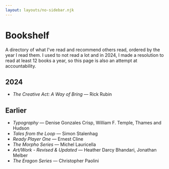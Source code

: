 ```yaml
---
layout: layouts/no-sidebar.njk
---
```


# Bookshelf

A directory of what I've read and recommend others read, ordered by the year I read them. I used to not read a lot and in 2024, I made a resolution to read at least 12 books a year, so this page is also an attempt at accountability.

## 2024

- *The Creative Act: A Way of Bring* &mdash; Rick Rubin

## Earlier

- *Typography* &mdash; Denise Gonzales Crisp, William F. Temple, Thames and Hudson
- *Tales from the Loop* &mdash; Simon Stalenhag
- *Ready Player One* &mdash; Ernest Cline
- *The Morpho Series* &mdash; Michel Lauricella
- *Art/Work - Revised & Updated* &mdash; Heather Darcy Bhandari, Jonathan Melber
- *The Eragon Series* &mdash; Christopher Paolini
